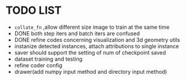 # TODO LIST

* ```collate_fn``` ,allow different size image to train at the same time
* DONE both step iters and batch iters are confused
* DONE refine codes concerning visualization and 3d geometry utils
* instanize detected instances, attach attributions to single instance
* saver should support the setting of num of checkpoint saved
* dataset training and testing
* refine coder config
* drawer(add numpy input method and directory input method)
